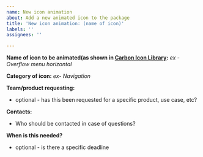 ```yaml
---
name: New icon animation
about: Add a new animated icon to the package
title: 'New icon animation: (name of icon)'
labels: ''
assignees: ''

---
```


**Name of icon to be animated(as shown in [Carbon Icon Library](https://carbondesignsystem.com/guidelines/icons/library/):**
*ex - Overflow menu horizontal*

**Category of icon:**
*ex- Navigation*

**Team/product requesting:**
* optional - has this been requested for a specific product, use case, etc? 

**Contacts:**
* Who should be contacted in case of questions?

**When is this needed?**
* optional - is there a specific deadline
